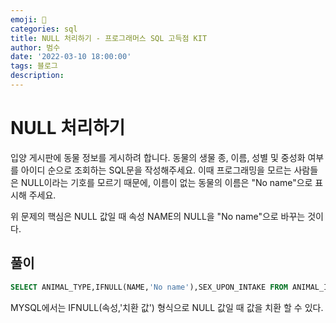 ```yaml
---
emoji: 🏃
categories: sql
title: NULL 처리하기 - 프로그래머스 SQL 고득점 KIT
author: 범수
date: '2022-03-10 18:00:00'
tags: 블로그
description:
---
```

<!-- 
튜토리얼, 하우 투 가이드, 설명 ,레퍼런스 
https://documentation.divio.com/tutorials/
-->

# NULL 처리하기

입양 게시판에 동물 정보를 게시하려 합니다. 동물의 생물 종, 이름, 성별 및 중성화 여부를 아이디 순으로 조회하는 SQL문을 작성해주세요. 이때 프로그래밍을 모르는 사람들은 NULL이라는 기호를 모르기 때문에, 이름이 없는 동물의 이름은 "No name"으로 표시해 주세요.

위 문제의 핵심은 NULL 값일 때 속성 NAME의 NULL을 "No name"으로 바꾸는 것이다.

## 풀이

```sql
SELECT ANIMAL_TYPE,IFNULL(NAME,'No name'),SEX_UPON_INTAKE FROM ANIMAL_INS ORDER BY ANIMAL_ID
```

MYSQL에서는 IFNULL(속성,'치환 값') 형식으로 NULL 값일 때 값을 치환 할 수 있다.
